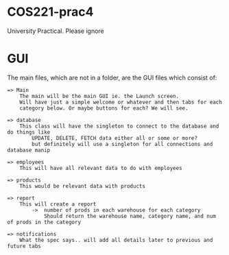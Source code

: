 # COS221-prac4
University Practical. Please ignore

# GUI
The main files, which are not in a folder, are the GUI files which consist of:

    => Main
        The main will be the main GUI ie. the Launch screen.
        Will have just a simple welcome or whatever and then tabs for each
        category below. Or maybe buttons for each? We will see.

    => database
        This class will have the singleton to connect to the database and do things like
            UPDATE, DELETE, FETCH data either all or some or more?
            but definitely will use a singleton for all connections and database manip

    => employees
        This will have all relevant data to do with employees

    => products
        This would be relevant data with products

    => report
        This will create a report
            ->  number of prods in each warehouse for each category
                Should return the warehouse name, category name, and num of prods in the category

    => notifications
        What the spec says.. will add all details later to previous and future tabs